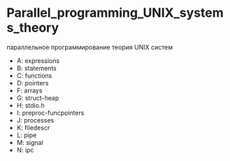# Parallel_programming_UNIX_systems_theory
параллельное программирование теория UNIX систем

* A: expressions
* B: statements
* C: functions
* D: pointers
* F: arrays
* G: struct-heap
* H: stdio.h
* I: preproc-funcpointers
* J: processes
* K: filedescr
* L: pipe
* M: signal
* N: ipc
